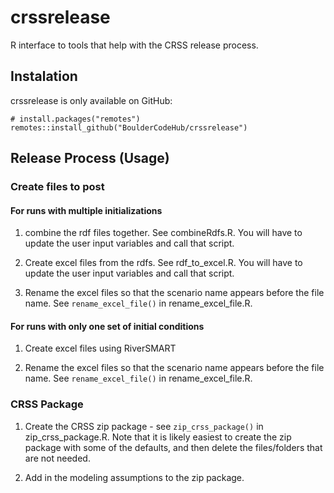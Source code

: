# crssrelease

R interface to tools that help with the CRSS release process.

## Instalation

crssrelease is only available on GitHub:

```{r}
# install.packages("remotes")
remotes::install_github("BoulderCodeHub/crssrelease")
```

## Release Process (Usage)

### Create files to post

#### For runs with multiple initializations

1. combine the rdf files together. See combineRdfs.R. You will have to update the user input variables and call that script. 

2. Create excel files from the rdfs. See rdf_to_excel.R. You will have to update the user input variables and call that script.

3. Rename the excel files so that the scenario name appears before the file name. See `rename_excel_file()` in rename_excel_file.R. 

#### For runs with only one set of initial conditions

1. Create excel files using RiverSMART

2. Rename the excel files so that the scenario name appears before the file name. See `rename_excel_file()` in rename_excel_file.R. 

### CRSS Package

1. Create the CRSS zip package - see `zip_crss_package()` in zip_crss_package.R. Note that it is likely easiest to create the zip package with some of the defaults, and then delete the files/folders that are not needed.

2. Add in the modeling assumptions to the zip package. 
